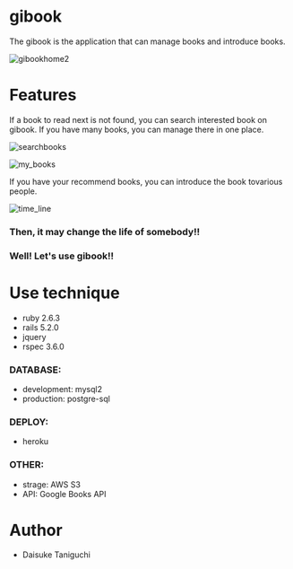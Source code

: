 # gibook

The gibook is the application that can manage books and introduce books. 

![gibookhome2](https://user-images.githubusercontent.com/62994067/82750356-94a57180-9dea-11ea-9901-81490c588660.png)


# Features
If a book to read next is not found, you can search interested book on gibook.
If you have many books, you can manage there in one place.

![searchbooks](https://user-images.githubusercontent.com/62994067/82750375-b56dc700-9dea-11ea-99ea-5344a3095112.png)

![my_books](https://user-images.githubusercontent.com/62994067/82750391-cb7b8780-9dea-11ea-8247-da7d43dce27f.png)


If you have your recommend books, you can introduce the book tovarious people.

![time_line](https://user-images.githubusercontent.com/62994067/82750408-e4843880-9dea-11ea-8186-3fbfee2fc385.png)

### Then, it may change the life of somebody!! 
### Well! Let's use gibook!!


# Use technique
* ruby 2.6.3
* rails 5.2.0
* jquery
* rspec 3.6.0

### DATABASE:
* development: mysql2
* production: postgre-sql

### DEPLOY:
* heroku

### OTHER:
* strage: AWS S3
* API: Google Books API


# Author
* Daisuke Taniguchi